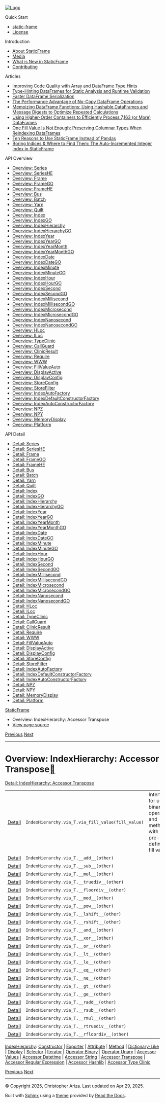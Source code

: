 [![Logo](../_static/sf-logo-web_icon-small.png)](../index.html)

Quick Start

* [static-frame](../readme.html)
* [License](../license.html)

Introduction

* [About StaticFrame](../intro.html)
* [Media](../intro.html#media)
* [What is New in StaticFrame](../new.html)
* [Contributing](../contributing.html)

Articles

* [Improving Code Quality with Array and DataFrame Type Hints](../articles/guard.html)
* [Type-Hinting DataFrames for Static Analysis and Runtime Validation](../articles/ftyping.html)
* [Faster DataFrame Serialization](../articles/serialize.html)
* [The Performance Advantage of No-Copy DataFrame Operations](../articles/no_copy.html)
* [Memoizing DataFrame Functions: Using Hashable DataFrames and Message Digests to Optimize Repeated Calculations](../articles/hash.html)
* [Using Higher-Order Containers to Efficiently Process 7,163 (or More) DataFrames](../articles/uhoc.html)
* [One Fill Value Is Not Enough: Preserving Columnar Types When Reindexing DataFrames](../articles/fill_value.html)
* [Ten Reasons to Use StaticFrame Instead of Pandas](../articles/upgrade.html)
* [Boring Indices & Where to Find Them: The Auto-Incremented Integer Index in StaticFrame](../articles/aiii.html)

API Overview

* [Overview: Series](series.html)
* [Overview: SeriesHE](series_he.html)
* [Overview: Frame](frame.html)
* [Overview: FrameGO](frame_go.html)
* [Overview: FrameHE](frame_he.html)
* [Overview: Bus](bus.html)
* [Overview: Batch](batch.html)
* [Overview: Yarn](yarn.html)
* [Overview: Quilt](quilt.html)
* [Overview: Index](index.html)
* [Overview: IndexGO](index_go.html)
* [Overview: IndexHierarchy](index_hierarchy.html)
* [Overview: IndexHierarchyGO](index_hierarchy_go.html)
* [Overview: IndexYear](index_year.html)
* [Overview: IndexYearGO](index_year_go.html)
* [Overview: IndexYearMonth](index_year_month.html)
* [Overview: IndexYearMonthGO](index_year_month_go.html)
* [Overview: IndexDate](index_date.html)
* [Overview: IndexDateGO](index_date_go.html)
* [Overview: IndexMinute](index_minute.html)
* [Overview: IndexMinuteGO](index_minute_go.html)
* [Overview: IndexHour](index_hour.html)
* [Overview: IndexHourGO](index_hour_go.html)
* [Overview: IndexSecond](index_second.html)
* [Overview: IndexSecondGO](index_second_go.html)
* [Overview: IndexMillisecond](index_millisecond.html)
* [Overview: IndexMillisecondGO](index_millisecond_go.html)
* [Overview: IndexMicrosecond](index_microsecond.html)
* [Overview: IndexMicrosecondGO](index_microsecond_go.html)
* [Overview: IndexNanosecond](index_nanosecond.html)
* [Overview: IndexNanosecondGO](index_nanosecond_go.html)
* [Overview: HLoc](hloc.html)
* [Overview: ILoc](iloc.html)
* [Overview: TypeClinic](type_clinic.html)
* [Overview: CallGuard](call_guard.html)
* [Overview: ClinicResult](clinic_result.html)
* [Overview: Require](require.html)
* [Overview: WWW](www.html)
* [Overview: FillValueAuto](fill_value_auto.html)
* [Overview: DisplayActive](display_active.html)
* [Overview: DisplayConfig](display_config.html)
* [Overview: StoreConfig](store_config.html)
* [Overview: StoreFilter](store_filter.html)
* [Overview: IndexAutoFactory](index_auto_factory.html)
* [Overview: IndexDefaultConstructorFactory](index_default_constructor_factory.html)
* [Overview: IndexAutoConstructorFactory](index_auto_constructor_factory.html)
* [Overview: NPZ](npz.html)
* [Overview: NPY](npy.html)
* [Overview: MemoryDisplay](memory_display.html)
* [Overview: Platform](platform.html)

API Detail

* [Detail: Series](../api_detail/series.html)
* [Detail: SeriesHE](../api_detail/series_he.html)
* [Detail: Frame](../api_detail/frame.html)
* [Detail: FrameGO](../api_detail/frame_go.html)
* [Detail: FrameHE](../api_detail/frame_he.html)
* [Detail: Bus](../api_detail/bus.html)
* [Detail: Batch](../api_detail/batch.html)
* [Detail: Yarn](../api_detail/yarn.html)
* [Detail: Quilt](../api_detail/quilt.html)
* [Detail: Index](../api_detail/index.html)
* [Detail: IndexGO](../api_detail/index_go.html)
* [Detail: IndexHierarchy](../api_detail/index_hierarchy.html)
* [Detail: IndexHierarchyGO](../api_detail/index_hierarchy_go.html)
* [Detail: IndexYear](../api_detail/index_year.html)
* [Detail: IndexYearGO](../api_detail/index_year_go.html)
* [Detail: IndexYearMonth](../api_detail/index_year_month.html)
* [Detail: IndexYearMonthGO](../api_detail/index_year_month_go.html)
* [Detail: IndexDate](../api_detail/index_date.html)
* [Detail: IndexDateGO](../api_detail/index_date_go.html)
* [Detail: IndexMinute](../api_detail/index_minute.html)
* [Detail: IndexMinuteGO](../api_detail/index_minute_go.html)
* [Detail: IndexHour](../api_detail/index_hour.html)
* [Detail: IndexHourGO](../api_detail/index_hour_go.html)
* [Detail: IndexSecond](../api_detail/index_second.html)
* [Detail: IndexSecondGO](../api_detail/index_second_go.html)
* [Detail: IndexMillisecond](../api_detail/index_millisecond.html)
* [Detail: IndexMillisecondGO](../api_detail/index_millisecond_go.html)
* [Detail: IndexMicrosecond](../api_detail/index_microsecond.html)
* [Detail: IndexMicrosecondGO](../api_detail/index_microsecond_go.html)
* [Detail: IndexNanosecond](../api_detail/index_nanosecond.html)
* [Detail: IndexNanosecondGO](../api_detail/index_nanosecond_go.html)
* [Detail: HLoc](../api_detail/hloc.html)
* [Detail: ILoc](../api_detail/iloc.html)
* [Detail: TypeClinic](../api_detail/type_clinic.html)
* [Detail: CallGuard](../api_detail/call_guard.html)
* [Detail: ClinicResult](../api_detail/clinic_result.html)
* [Detail: Require](../api_detail/require.html)
* [Detail: WWW](../api_detail/www.html)
* [Detail: FillValueAuto](../api_detail/fill_value_auto.html)
* [Detail: DisplayActive](../api_detail/display_active.html)
* [Detail: DisplayConfig](../api_detail/display_config.html)
* [Detail: StoreConfig](../api_detail/store_config.html)
* [Detail: StoreFilter](../api_detail/store_filter.html)
* [Detail: IndexAutoFactory](../api_detail/index_auto_factory.html)
* [Detail: IndexDefaultConstructorFactory](../api_detail/index_default_constructor_factory.html)
* [Detail: IndexAutoConstructorFactory](../api_detail/index_auto_constructor_factory.html)
* [Detail: NPZ](../api_detail/npz.html)
* [Detail: NPY](../api_detail/npy.html)
* [Detail: MemoryDisplay](../api_detail/memory_display.html)
* [Detail: Platform](../api_detail/platform.html)

[StaticFrame](../index.html)

* Overview: IndexHierarchy: Accessor Transpose
* [View page source](../_sources/api_overview/index_hierarchy-accessor_transpose.rst.txt)

[Previous](index_hierarchy-accessor_string.html "Overview: IndexHierarchy: Accessor String")
[Next](index_hierarchy-accessor_regular_expression.html "Overview: IndexHierarchy: Accessor Regular Expression")

---

# Overview: IndexHierarchy: Accessor Transpose[](#overview-indexhierarchy-accessor-transpose "Link to this heading")

[Detail: IndexHierarchy: Accessor Transpose](../api_detail/index_hierarchy-accessor_transpose.html#api-detail-indexhierarchy-accessor-transpose)

|  |  |  |
| --- | --- | --- |
| [Detail](../api_detail/index_hierarchy-accessor_transpose.html#api-sig-indexhierarchy-via-t-via-fill-value) | `IndexHierarchy.via_T.via_fill_value(fill_value)` | Interface for using binary operators and methods with a pre-defined fill value. |
| [Detail](../api_detail/index_hierarchy-accessor_transpose.html#api-sig-indexhierarchy-via-t-add) | `IndexHierarchy.via_T.__add__(other)` |  |
| [Detail](../api_detail/index_hierarchy-accessor_transpose.html#api-sig-indexhierarchy-via-t-sub) | `IndexHierarchy.via_T.__sub__(other)` |  |
| [Detail](../api_detail/index_hierarchy-accessor_transpose.html#api-sig-indexhierarchy-via-t-mul) | `IndexHierarchy.via_T.__mul__(other)` |  |
| [Detail](../api_detail/index_hierarchy-accessor_transpose.html#api-sig-indexhierarchy-via-t-truediv) | `IndexHierarchy.via_T.__truediv__(other)` |  |
| [Detail](../api_detail/index_hierarchy-accessor_transpose.html#api-sig-indexhierarchy-via-t-floordiv) | `IndexHierarchy.via_T.__floordiv__(other)` |  |
| [Detail](../api_detail/index_hierarchy-accessor_transpose.html#api-sig-indexhierarchy-via-t-mod) | `IndexHierarchy.via_T.__mod__(other)` |  |
| [Detail](../api_detail/index_hierarchy-accessor_transpose.html#api-sig-indexhierarchy-via-t-pow) | `IndexHierarchy.via_T.__pow__(other)` |  |
| [Detail](../api_detail/index_hierarchy-accessor_transpose.html#api-sig-indexhierarchy-via-t-lshift) | `IndexHierarchy.via_T.__lshift__(other)` |  |
| [Detail](../api_detail/index_hierarchy-accessor_transpose.html#api-sig-indexhierarchy-via-t-rshift) | `IndexHierarchy.via_T.__rshift__(other)` |  |
| [Detail](../api_detail/index_hierarchy-accessor_transpose.html#api-sig-indexhierarchy-via-t-and) | `IndexHierarchy.via_T.__and__(other)` |  |
| [Detail](../api_detail/index_hierarchy-accessor_transpose.html#api-sig-indexhierarchy-via-t-xor) | `IndexHierarchy.via_T.__xor__(other)` |  |
| [Detail](../api_detail/index_hierarchy-accessor_transpose.html#api-sig-indexhierarchy-via-t-or) | `IndexHierarchy.via_T.__or__(other)` |  |
| [Detail](../api_detail/index_hierarchy-accessor_transpose.html#api-sig-indexhierarchy-via-t-lt) | `IndexHierarchy.via_T.__lt__(other)` |  |
| [Detail](../api_detail/index_hierarchy-accessor_transpose.html#api-sig-indexhierarchy-via-t-le) | `IndexHierarchy.via_T.__le__(other)` |  |
| [Detail](../api_detail/index_hierarchy-accessor_transpose.html#api-sig-indexhierarchy-via-t-eq) | `IndexHierarchy.via_T.__eq__(other)` |  |
| [Detail](../api_detail/index_hierarchy-accessor_transpose.html#api-sig-indexhierarchy-via-t-ne) | `IndexHierarchy.via_T.__ne__(other)` |  |
| [Detail](../api_detail/index_hierarchy-accessor_transpose.html#api-sig-indexhierarchy-via-t-gt) | `IndexHierarchy.via_T.__gt__(other)` |  |
| [Detail](../api_detail/index_hierarchy-accessor_transpose.html#api-sig-indexhierarchy-via-t-ge) | `IndexHierarchy.via_T.__ge__(other)` |  |
| [Detail](../api_detail/index_hierarchy-accessor_transpose.html#api-sig-indexhierarchy-via-t-radd) | `IndexHierarchy.via_T.__radd__(other)` |  |
| [Detail](../api_detail/index_hierarchy-accessor_transpose.html#api-sig-indexhierarchy-via-t-rsub) | `IndexHierarchy.via_T.__rsub__(other)` |  |
| [Detail](../api_detail/index_hierarchy-accessor_transpose.html#api-sig-indexhierarchy-via-t-rmul) | `IndexHierarchy.via_T.__rmul__(other)` |  |
| [Detail](../api_detail/index_hierarchy-accessor_transpose.html#api-sig-indexhierarchy-via-t-rtruediv) | `IndexHierarchy.via_T.__rtruediv__(other)` |  |
| [Detail](../api_detail/index_hierarchy-accessor_transpose.html#api-sig-indexhierarchy-via-t-rfloordiv) | `IndexHierarchy.via_T.__rfloordiv__(other)` |  |

[IndexHierarchy](index_hierarchy.html#api-overview-indexhierarchy): [Constructor](index_hierarchy-constructor.html#api-overview-indexhierarchy-constructor) | [Exporter](index_hierarchy-exporter.html#api-overview-indexhierarchy-exporter) | [Attribute](index_hierarchy-attribute.html#api-overview-indexhierarchy-attribute) | [Method](index_hierarchy-method.html#api-overview-indexhierarchy-method) | [Dictionary-Like](index_hierarchy-dictionary_like.html#api-overview-indexhierarchy-dictionary-like) | [Display](index_hierarchy-display.html#api-overview-indexhierarchy-display) | [Selector](index_hierarchy-selector.html#api-overview-indexhierarchy-selector) | [Iterator](index_hierarchy-iterator.html#api-overview-indexhierarchy-iterator) | [Operator Binary](index_hierarchy-operator_binary.html#api-overview-indexhierarchy-operator-binary) | [Operator Unary](index_hierarchy-operator_unary.html#api-overview-indexhierarchy-operator-unary) | [Accessor Values](index_hierarchy-accessor_values.html#api-overview-indexhierarchy-accessor-values) | [Accessor Datetime](index_hierarchy-accessor_datetime.html#api-overview-indexhierarchy-accessor-datetime) | [Accessor String](index_hierarchy-accessor_string.html#api-overview-indexhierarchy-accessor-string) | [Accessor Transpose](#api-overview-indexhierarchy-accessor-transpose) | [Accessor Regular Expression](index_hierarchy-accessor_regular_expression.html#api-overview-indexhierarchy-accessor-regular-expression) | [Accessor Hashlib](index_hierarchy-accessor_hashlib.html#api-overview-indexhierarchy-accessor-hashlib) | [Accessor Type Clinic](index_hierarchy-accessor_type_clinic.html#api-overview-indexhierarchy-accessor-type-clinic)

[Previous](index_hierarchy-accessor_string.html "Overview: IndexHierarchy: Accessor String")
[Next](index_hierarchy-accessor_regular_expression.html "Overview: IndexHierarchy: Accessor Regular Expression")

---

© Copyright 2025, Christopher Ariza.
Last updated on Apr 29, 2025.

Built with [Sphinx](https://www.sphinx-doc.org/) using a
[theme](https://github.com/readthedocs/sphinx_rtd_theme)
provided by [Read the Docs](https://readthedocs.org).